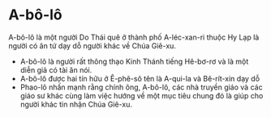 # A-bô-lô

A-bô-lô là một người Do Thái quê ở thành phố A-léc-xan-ri thuộc Hy Lạp là người có ân tứ dạy dỗ người khác về Chúa Giê-xu.
- A-bô-lô là người rất thông thạo Kinh Thánh tiếng Hê-bơ-rơ và là một diễn giả có tài ăn nói.
- A-bô-lô được hai tín hữu ở Ê-phê-sô tên là A-qui-la và Bê-rít-xin dạy dỗ
- Phao-lô nhấn mạnh rằng chính ông, A-bô-lô, các nhà truyền giáo và các giáo sư khác cùng làm việc hướng về một mục tiêu chung đó là giúp cho người khác tin nhận Chúa Giê-xu.

